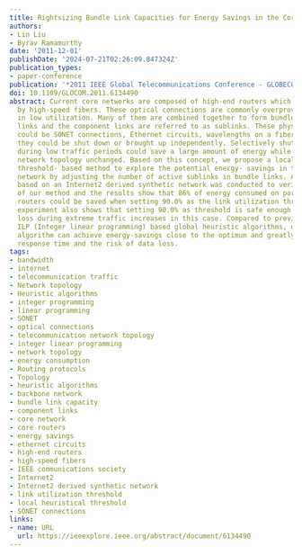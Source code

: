 ```yaml
---
title: Rightsizing Bundle Link Capacities for Energy Savings in the Core Network
authors:
- Lin Liu
- Byrav Ramamurthy
date: '2011-12-01'
publishDate: '2024-07-21T02:26:09.847324Z'
publication_types:
- paper-conference
publication: '*2011 IEEE Global Telecommunications Conference - GLOBECOM 2011*'
doi: 10.1109/GLOCOM.2011.6134490
abstract: Current core networks are composed of high-end routers which are connected
  by high-speed fibers. These optical connections are commonly overprovisioned and
  in low utilization. Many of them are combined together to form bundle links or composite
  links and the component links are referred to as sublinks. These physical sublinks
  could be SONET connections, Ethernet circuits, wavelengths on a fiber, etc. And
  they could be shut down or brought up independently. Selectively shutting down sublinks
  during low traffic periods could save a large amount of energy while keeping the
  network topology unchanged. Based on this concept, we propose a local heuristical
  threshold- based method to explore the potential energy- savings in the backbone
  network by adjusting the number of active sublinks in bundle links. An experiment
  based on an Internet2 derived synthetic network was conducted to verify the performance
  of our method and the results show that 86% of energy consumed on ports of core
  routers could be saved when setting 90.0% as the link utilization threshold. The
  experiment also shows that setting 90.0% as threshold is safe enough to avoid data
  loss during extreme traffic increases in this case. Compared to previous proposed
  ILP (Integer linear programming) based global heuristic algorithms, our local heuristic
  algorithm can achieve energy-savings close to the optimum and greatly reduce the
  response time and the risk of data loss.
tags:
- bandwidth
- internet
- telecommunication traffic
- Network topology
- Heuristic algorithms
- integer programming
- linear programming
- SONET
- optical connections
- telecommunication network topology
- integer linear programming
- network topology
- energy consumption
- Routing protocols
- Topology
- heuristic algorithms
- backbone network
- bundle link capacity
- component links
- core network
- core routers
- energy savings
- ethernet circuits
- high-end routers
- high-speed fibers
- IEEE communications society
- Internet2
- Internet2 derived synthetic network
- link utilization threshold
- local heuristical threshold
- SONET connections
links:
- name: URL
  url: https://ieeexplore.ieee.org/abstract/document/6134490
---
```

